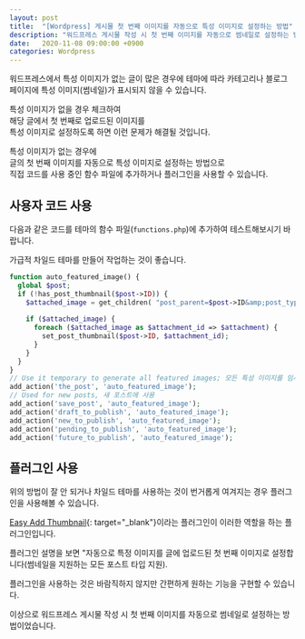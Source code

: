 ```yaml
---
layout: post
title:  "[Wordpress] 게시물 첫 번째 이미지를 자동으로 특성 이미지로 설정하는 방법"
description: "워드프레스 게시물 작성 시 첫 번째 이미지를 자동으로 썸네일로 설정하는 방법"
date:   2020-11-08 09:00:00 +0900
categories: Wordpress
---
```

워드프레스에서 특성 이미지가 없는 글이 많은 경우에 
테마에 따라 카테고리나 블로그 페이지에 특성 이미지(썸네일)가 표시되지 않을 수 있습니다.

특성 이미지가 없을 경우 체크하여  
해당 글에서 첫 번째로 업로드된 이미지를  
특성 이미지로 설정하도록 하면 이런 문제가 해결될 것입니다.

특성 이미지가 없는 경우에  
글의 첫 번째 이미지를 자동으로 특성 이미지로 설정하는 방법으로  
직접 코드를 사용 중인 함수 파일에 추가하거나 플러그인을 사용할 수 있습니다.

## 사용자 코드 사용

다음과 같은 코드를 테마의 함수 파일(`functions.php`)에 추가하여 테스트해보시기 바랍니다.

가급적 차일드 테마를 만들어 작업하는 것이 좋습니다.

```php
function auto_featured_image() {
  global $post;
  if (!has_post_thumbnail($post->ID)) {
    $attached_image = get_children( "post_parent=$post->ID&amp;post_type=attachment&amp;post_mime_type=image&amp;numberposts=1" );
    
    if ($attached_image) {
      foreach ($attached_image as $attachment_id => $attachment) {
        set_post_thumbnail($post->ID, $attachment_id);
      }
    }
  }
}
// Use it temporary to generate all featured images; 모든 특성 이미지를 임시 생성하는 데 사용
add_action('the_post', 'auto_featured_image');
// Used for new posts, 새 포스트에 사용
add_action('save_post', 'auto_featured_image');
add_action('draft_to_publish', 'auto_featured_image');
add_action('new_to_publish', 'auto_featured_image');
add_action('pending_to_publish', 'auto_featured_image');
add_action('future_to_publish', 'auto_featured_image');

```

## 플러그인 사용

위의 방법이 잘 안 되거나 차일드 테마를 사용하는 것이 번거롭게 여겨지는 경우 플러그인을 사용해볼 수 있습니다.

[Easy Add Thumbnail](https://wordpress.org/plugins/easy-add-thumbnail/){: target="_blank"}이라는 플러그인이 이러한 역할을 하는 플러그인입니다.

플러그인 설명을 보면 "자동으로 특정 이미지를 글에 업로드된 첫 번째 이미지로 설정합니다(썸네일을 지원하는 모든 포스트 타입 지원).

플러그인을 사용하는 것은 바람직하지 않지만 간편하게 원하는 기능을 구현할 수 있습니다.

이상으로 워드프레스 게시물 작성 시 첫 번째 이미지를 자동으로 썸네일로 설정하는 방법이었습니다.
